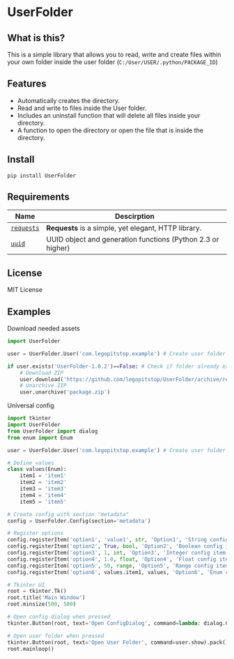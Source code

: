 # UserFolder

## What is this?

This is a simple library that allows you to read, write and create files within your own folder inside the user folder (`C:/User/USER/.python/PACKAGE_ID`)

## Features

- Automatically creates the directory.
- Read and write to files inside the User folder.
- Includes an uninstall function that will delete all files inside your directory.
- A function to open the directory or open the file that is inside the directory.

## Install

`pip install UserFolder`

## Requirements

| Name | Descirption |
|--|--|
| [`requests`](https://pypi.org/project/requests/) | **Requests** is a simple, yet elegant, HTTP library. |
| [`uuid`](https://pypi.org/project/uuid/) | UUID object and generation functions (Python 2.3 or higher) |

## License

MIT License


## Examples
Download needed assets

```Python
import UserFolder

user = UserFolder.User('com.legopitstop.example') # Create user folder

if user.exists('UserFolder-1.0.2')==False: # Check if folder already exists
    # Download ZIP
    user.download('https://github.com/legopitstop/UserFolder/archive/refs/tags/v1.0.2.zip', 'package.zip')
    # Unarchive ZIP
    user.unarchive('package.zip')


```

Universal config
```Python
import tkinter
import UserFolder
from UserFolder import dialog
from enum import Enum

user = UserFolder.User('com.legopitstop.example') # Create user folder

# Define values
class values(Enum):
    item1 = 'item1'
    item2 = 'item2'
    item3 = 'item3'
    item4 = 'item4'
    item5 = 'item5'

# Create config with section "metadata"
config = UserFolder.Config(section='metadata')

# Register options
config.registerItem('option1', 'value1', str, 'Option1', 'String config item')
config.registerItem('option2', True, bool, 'Option2', 'Boolean config item')
config.registerItem('option3', 1, int, 'Option3', 'Integer config item', from_=0, to=10)
config.registerItem('option4', 1.0, float, 'Option4', 'Float config item', from_=0.0, to=1.0)
config.registerItem('option5', 50, range, 'Option5', 'Range config item')
config.registerItem('option6', values.item1, values, 'Option6', 'Enum config item')

# Tkinter UI
root = tkinter.Tk()
root.title('Main Window')
root.minsize(500, 500)

# Open config dialog when pressed
tkinter.Button(root, text='Open ConfigDialog', command=lambda: dialog.ConfigDialog(parent=root)).pack()

# Open user folder when pressed
tkinter.Button(root, text='Open User Folder', command=user.show).pack()
root.mainloop()
```